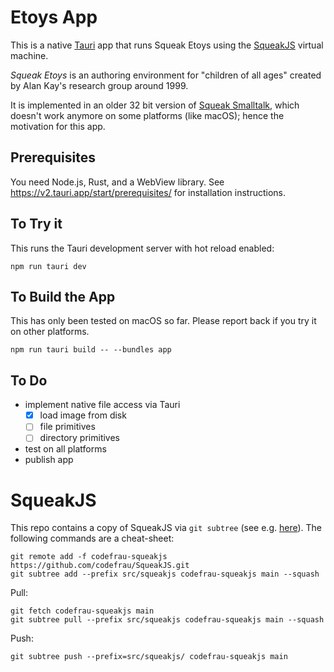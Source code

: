 # Etoys App

This is a native [Tauri](https://tauri.app) app that runs Squeak Etoys using the [SqueakJS](https://squeak.js.org) virtual machine.

_Squeak Etoys_ is an authoring environment for "children of all ages" created by Alan Kay's research group around 1999.

It is implemented in an older 32 bit version of [Squeak Smalltalk](https://squeak.org), which doesn't work anymore on some platforms (like macOS); hence the motivation for this app.

## Prerequisites

You need Node.js, Rust, and a WebView library. See
https://v2.tauri.app/start/prerequisites/ for installation instructions.

## To Try it

This runs the Tauri development server with hot reload enabled:

    npm run tauri dev

## To Build the App

This has only been tested on macOS so far. Please report back if you try it on other platforms.

    npm run tauri build -- --bundles app

## To Do

* implement native file access via Tauri
    - [x] load image from disk
    - [ ] file primitives
    - [ ] directory primitives
* test on all platforms
* publish app

# SqueakJS

This repo contains a copy of SqueakJS via `git subtree` (see e.g. [here](https://www.atlassian.com/git/tutorials/git-subtree)). The following commands are a cheat-sheet:

    git remote add -f codefrau-squeakjs https://github.com/codefrau/SqueakJS.git
    git subtree add --prefix src/squeakjs codefrau-squeakjs main --squash

Pull:

    git fetch codefrau-squeakjs main
    git subtree pull --prefix src/squeakjs codefrau-squeakjs main --squash

Push:

    git subtree push --prefix=src/squeakjs/ codefrau-squeakjs main
